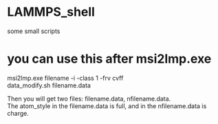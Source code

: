 # LAMMPS_shell
some small scripts

# you can use this after msi2lmp.exe
msi2lmp.exe filename -i -class 1 -frv cvff   
data_modify.sh filename.data   

Then you will get two files: filename.data, nfilename.data.   
The atom_style in the filename.data is full, and in the nfilename.data is charge.  
